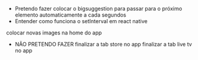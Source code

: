 - Pretendo fazer
colocar o bigsuggestion para passar para o próximo elemento automaticamente a cada segundos
- Entender como funciona o setInterval em react native 

colocar novas images na home do app


- NÃO PRETENDO FAZER
finalizar a tab store no app
finalizar a tab live tv no app